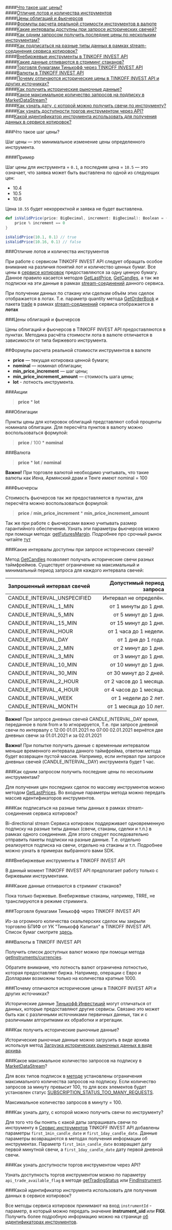 ####[Что такое шаг цены?](#2.1)  
####[Отличие лотов и количества инструментов](#2.2)  
####[Цены облигаций и фьючерсов](#2.3)  
####[Формулы расчета реальной стоимости инструментов в валюте ](#2.4)  
####[Какие интервалы доступны при запросе исторических свечей?](#2.5)  
####[Как одним запросом получить последние цены по нескольким инструментам?](#2.6)  
####[Как подписаться на разные типы данных в рамках stream-соединения сервиса котировок?](#2.7)  
####[Внебиржевые инструменты в TINKOFF INVEST API](#2.8)  
####[Какие данные отливаются в стриминг стаканов?](#2.9)  
####[Торговля бумагами Тинькофф через TINKOFF INVEST API](#2.10)  
####[Валюты в TINKOFF INVEST API](#2.11)  
####[Почему отличаются исторические цены в TINKOFF INVEST API и других источниках?](#2.12)  
####[Как получить исторические рыночные данные?](#2.13)  
####[Какое максимальное количество запросов на подписку в MarketDataStream?](#2.14)  
####[Как узнать дату, с которой можно получить свечи по инструменту?](#2.15)  
####[Как узнать доступности торгов инструментом через API?](#2.16)  
###[Какой идентификатор инструмента использовать для получения данных в сервисе котировок?](#2.17)  

###Что такое шаг цены? <a id="2.1"></a>

Шаг цены — это минимальное изменение цены определенного инструмента.

####Пример

Шаг цены для инструмента = `0.1`, а последняя цена = `10.5` — это означает, что заявка может быть выставлена по одной из следующих цен:

* 10.4
* 10.5
* 10.6

Цена `10.55` будет некорректной и заявка не будет выставлена.

```scala
def isValidPrice(price: BigDecimal, increment: BigDecimal): Boolean = {
    price % increment == 0
}

isValidPrice(10.1, 0.1) // true
isValidPrice(10.16, 0.1) // false
```

###Отличие лотов и количества инструментов <a id="2.2"></a>

При работе с сервисом TINKOFF INVEST API следует обращать особое внимание на различия понятий
лот и количество ценных бумаг. Все цены в [сервисе котировок](/investAPI/head-marketdata/) предоставляются
за одну ценную бумагу. Данное правило касается методов [GetLastPrice](/investAPI/marketdata#getlastprices), 
[GetCandles](/investAPI/marketdata#getcandles), а так же подписки на эти данные в рамках [stream-соединений](/investAPI/marketdata#marketdatastreamservice)
данного сервиса. 

При получении данных по стакану или сделкам объём этих сделок отображается в лотах. Т.е. параметр quantity
метода [GetOrderBook](/investAPI/marketdata#getorderbook) и пакета [trade](/investAPI/marketdata#trade) в рамках
[stream-соединений](/investAPI/marketdata#marketdatastreamservice) сервиса отображается в **лотах**

###Цены облигаций и фьючерсов <a id="2.3"></a>

Цены облигаций и фьючерсов в TINKOFF INVEST API предоставляются в пунктах. Методика расчёта стоимости 
лота в валюте отличается в зависимости от типа биржевого инструмента. 

##Формулы расчета реальной стоимости инструментов в валюте <a id="2.4"></a>

* **price** — текущая котировка ценной бумаги;
* **nominal** — номинал облигации;
* **min_price_increment** — шаг цены;
* **min_price_increment_amount** — стоимость шага цены;
* **lot** - лотность инструмента.

###Акции 

> **price** * **lot**

###Облигации 

Пункты цены для котировок облигаций представляют собой проценты номинала облигации. Для пересчёта пунктов
в валюту можно воспользоваться формулой:

> **price** / 100 * **nominal**


###Валюта 

> **price** * **lot** / **nominal**

**Важно!** При торговле валютой необходимо учитывать, что такие валюты как Иена, Армянский драм и Тенге имеют nominal = 100

<a name="futures"></a>
###Фьючерсы

Стоимость фьючерсов так же предоставляется в пунктах, для пересчёта можно воспользоваться формулой:

> **price** / **min_price_increment** * **min_price_increment_amount**

Так же при работе с фьючерсами важно учитывать размер гарантийного обеспечения. Узнать эти параметры фьючерсов
можно при помощи метода: [getFuturesMargin](/investAPI/instruments#getfuturesmargin). Подробнее про срочный
рынок читайте [тут](https://help.tinkoff.ru/forts/)

###Какие интервалы доступны при запросе исторических свечей? <a id="2.5"></a> 

Метод [GetCandles](/investAPI/marketdata#getcandles) позволяет получать исторические свечи разных 
таймфреймов. Существует ограничение на максимальный и минимальный период запроса для каждого интервала 
свечей: 

|Запрошенный интервал свечей|Допустимый период запроса|
|:---|---:|
| CANDLE_INTERVAL_UNSPECIFIED | Интервал не определён. |
| CANDLE_INTERVAL_1_MIN | от 1 минуты до 1 дня. |
| CANDLE_INTERVAL_5_MIN  | от 5 минут до 1 дня. |
| CANDLE_INTERVAL_15_MIN | от 15 минут до 1 дня. |
| CANDLE_INTERVAL_HOUR | от 1 часа до 1 недели. |
| CANDLE_INTERVAL_DAY | от 1 дня до 1 года. |
| CANDLE_INTERVAL_2_MIN | от 2 минут до 1 дня. |
| CANDLE_INTERVAL_3_MIN | от 3 минут до 1 дня. |
| CANDLE_INTERVAL_10_MIN | от 10 минут до 1 дня. |
| CANDLE_INTERVAL_30_MIN | от 30 минут до 2 дней. |
| CANDLE_INTERVAL_2_HOUR  | от 2 часов до 1 месяца. |
| CANDLE_INTERVAL_4_HOUR | от 4 часов до 1 месяца. |
| CANDLE_INTERVAL_WEEK | от 1 недели до 2 лет. |
| CANDLE_INTERVAL_MONTH | от 1 месяца до 10 лет. |

**Важно!** При запросе дневных свечей CANDLE_INTERVAL_DAY время, переданное в поля from и to игнорируется,
Т.е. при запросе дневной свечи по интервалу с 12:00 01.01.2021 по 07:00 02.01.2021 вернётся две дневных 
свечи за 01.01.2021 и за 02.01.2021

**Важно!**  При попытке получить данные с временным интервалом меньше временного интервала данного таймфрейма, ответом метода будет возвращен пустой массив. Например, если интервал при запросе дневных свечей (CANDLE_INTERVAL_DAY) инструмента будет 1 час.

###Как одним запросом получить последние цены по нескольким инструментам? <a id="2.6"></a>

Для получения цен последних сделок по массиву инструментов можно методом 
[GetLastPrices](/investAPI/marketdata#getlastprices). Во входные параметры метода можно передать массив
идентификаторов инструментов.

###Как подписаться на разные типы данных в рамках stream-соединения сервиса котировок? <a id="2.7"></a>

Bi-directional stream Сервиса котировок поддерживает одновременную подписку на разные типы данных (свечи,
стаканы, сделки и т.п.) в рамках одного соединения. Для этого следует последовательно отправить пакеты
подписки на разные данные. Т.е. отдельно реализуется подписка на свечи, отдельно на стаканы и т.п. 
Подробнее можно узнать в примерах выбранного вами SDK.

###Внебиржевые инструменты в TINKOFF INVEST API <a id="2.8"></a>

В данный момент TINKOFF INVEST API предполагает работу только с биржевыми инструментами.

###Какие данные отливаются в стриминг стаканов? <a id="2.9"></a>

Пока только биржевые. Внебиржевые стаканы, например, TRRE, не транслируются в режиме стриминга.

###Торговля бумагами Тинькофф через TINKOFF INVEST API<a id="2.10"></a>

Из-за огромного количества скальперских сделок мы закрыли торговлю БПИФ от УК "Тинькофф Капитал" в TINKOFF INVEST API. 
Список бумаг смотрите [здесь](https://tinkoff.github.io/invest-openapi/).

###Валюты в TINKOFF INVEST API<a id="2.11"></a>

Получить список доступных валют можно при помощи метода [getInstruments/currencies](/investAPI/instruments#currencies).

Обратите внимание, что лотность валют ограничена лотностью, которая предоставляет биржа. Например, операции
с Евро и Долларами возможны только на количества кратные 1000.

###Почему отличаются исторические цены в TINKOFF INVEST API и других источниках?<a id="2.12"></a>

Исторические данные [Тинькофф Инвестиций](https://www.tinkoff.ru/invest/) могут отличаться от данных,
которые предоставляют другие сервисы. Связано это может быть как с различными источниками первичных данных,
так и с различными алгоритмами их обработки и агрегации. 

###Как получить исторические рыночные данные?<a id="2.13"></a>

Исторические рыночные данные можно загрузить в виде архива используя метод [Загрузка исторических рыночных данных в виде архива](/investAPI/get_history/).


###Какое максимальное количество запросов на подписку в [MarketDataStream](/investAPI/marketdata/#marketdatastream)?<a id="2.14"></a>

Для всех типов подписок в [методе](/investAPI/marketdata/#marketdatastream) установлены ограничения максимального количества запросов на подписку.
Если количество запросов за минуту превысит 100, то для всех элементов будет установлен статус [SUBSCRIPTION_STATUS_TOO_MANY_REQUESTS](/investAPI/marketdata/#subscriptionstatus).

Максимальное количество запросов в минуту = 100.

###Как узнать дату, с которой можно получить свечи по инструменту?<a id="2.15"></a>

Для того что бы понять с какой даты запрашивать свечи по инструменту в [Сервис инструментов](/investAPI/head-instruments/) TINKOFF INVEST API добавлены параметры `first_1min_candle_date` и `first_1day_candle_date`.
Данные параметры возвращаются в методах получения информации об инструментах. Параметр `first_1min_candle_date` возвращает дату первой минутной свечи, а `first_1day_candle_date` дату первой дневной свечи.

###Как узнать доступности торгов инструментом через API?<a id="2.16"></a>

Узнать доступность торгов инструментом можно по параметру `api_trade_available_flag` в методе [getTradingStatus](/investAPI/marketdata/#gettradingstatus) или [FindInstrument](/investAPI/instruments/#findinstrument).


###Какой идентификатор инструмента использовать для получения данных в сервисе котировок?<a id="2.17"></a>

Все методы сервиса котировок принимают на вход `instrumentId` - параметр, в который можно передать значение **instrument_uid** *или* **FIGI**.
Получить более подробную информацию можно на странице [об идентификаторах инструментов](/investAPI/faq_identification/).